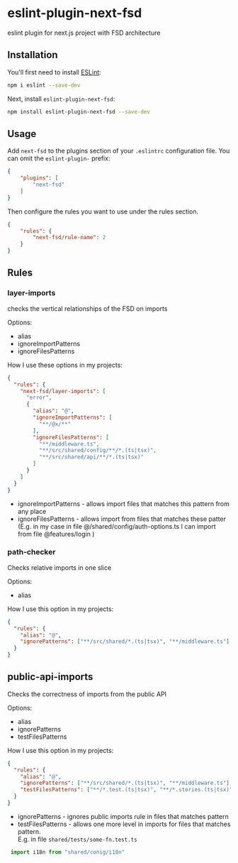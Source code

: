 # eslint-plugin-next-fsd

eslint plugin for next.js project with FSD architecture

## Installation

You'll first need to install [ESLint](https://eslint.org/):

```sh
npm i eslint --save-dev
```

Next, install `eslint-plugin-next-fsd`:

```sh
npm install eslint-plugin-next-fsd --save-dev
```

## Usage

Add `next-fsd` to the plugins section of your `.eslintrc` configuration file. You can omit the `eslint-plugin-` prefix:

```json
{
    "plugins": [
        "next-fsd"
    ]
}
```


Then configure the rules you want to use under the rules section.

```json
{
    "rules": {
        "next-fsd/rule-name": 2
    }
}
```

## Rules

### layer-imports

checks the vertical relationships of the FSD on imports

Options:
- alias
- ignoreImportPatterns
- ignoreFilesPatterns

How I use these options in my projects:

```json
{
  "rules": {
    "next-fsd/layer-imports": [
      "error",
      {
        "alias": "@",
        "ignoreImportPatterns": [
          "**/@x/**"
        ],
        "ignoreFilesPatterns": [
          "**/middleware.ts",
          "**/src/shared/config/**/*.(ts|tsx)",
          "**/src/shared/api/**/*.(ts|tsx)"
        ]
      }
    ]
  }
}
```
- ignoreImportPatterns - allows import files that matches this pattern from any place 
- ignoreFilesPatterns - allows import from files that matches these patter (E.g. in my case in file @/shared/config/auth-options.ts I can import from file @features/login )

### path-checker

Checks relative imports in one slice

Options:
- alias

How I use this option in my projects:

```json
{
  "rules": {
    "alias": "@",
    "ignorePatterns": ["**/src/shared/*.(ts|tsx)", "**/middleware.ts"]
  }
}
```

## public-api-imports
Checks the correctness of imports from the public API

Options:
- alias
- ignorePatterns
- testFilesPatterns

How I use this option in my projects:

```json
{
  "rules": {
    "alias": "@",
    "ignorePatterns": ["**/src/shared/*.(ts|tsx)", "**/middleware.ts"],
    "testFilesPatterns": ["**/*.test.(ts|tsx)", "**/*.stories.(ts|tsx)"]
  }
}
```

- ignorePatterns - ignores public imports rule in files that matches pattern
- testFilesPatterns - allows one more level in imports for files that matches pattern.<br>
E.g. in file ``shared/tests/some-fn.test.ts`` 
```ts
 import i18n from "shared/conig/i18n"
```

